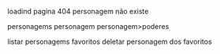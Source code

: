 loadind
pagina 404 personagem não existe

personagems
personagem
personagem>poderes

listar personagems favoritos
deletar personagem dos favoritos
